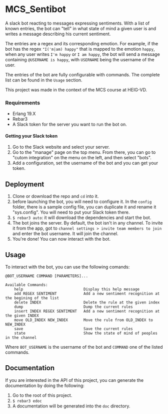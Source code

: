 # MCS_Sentibot
A slack bot reacting to messages expressing sentiments. With a list of known entries, the bot can "tell" in what state of mind a given user is and writes a message describing his current sentiment. 

The entries are a regex and its corresponding emotion. For example, if the bot has the regex `"I('m|am) happy"` that is mapped to the emotion `happy`, when any user writes `I'm happy` or `I am happy`, the bot will send a message containing `@USERNAME is happy`, with `USERNAME` being the username of the user.

The entries of the bot are fully configurable with commands. The complete list can be found in the `Usage` section.

This project was made in the context of the MCS course at HEIG-VD.

### Requirements
- Erlang 19.X
- Rebar3
- A Slack token for the server you want to run the bot on.

#### Getting your Slack token
1. Go to the Slack website and select your server.
2. Go to the "manage" page on the top menu. From there, you can go to "cutom integration" on the menu on the left, and then select "bots".
3. Add a configuration, set the username of the bot and you can get your token.

## Deployment
1. Clone or download the repo and `cd` into it.
2. before launching the bot, you will need to configure it. In the `config` folder, there is a sample config file, you can duplicate it and rename it "sys.config". You will need to put your Slack token there.
3. `$ rebar3 auto`: it will download the dependencies and start the bot.
4. The bot joins the server. By default, the bot isn't in any channel. To invite it from the app, got to `channel settings > invite team members to join` and enter the bot username. It will join the channel.
5. You're done! You can now interact with the bot.

## Usage
To interact with the bot, you can use the following comands:
```
@BOT_USERNAME COMMAND [PARAMETERS]...

Available Commands:
    help                           Display this help message
    add REGEX SENTIMENT            Add a new sentiment recognition at the begining of the list
    delete INDEX                   Delete the rule at the given index
    dump                           Dump the current rules
    insert INDEX REGEX SENTIMENT   Add a new sentiment recognition at the given INDEX
    move OLD_INDEX NEW_INDEX       Move the rule from OLD_INDEX to NEW_INDEX
    save                           Save the current rules
    state                          Show the state of mind of peoples in the channel
```
Where `BOT_USERNAME` is the username of the bot and `COMMAND` one of the listed commands.

## Documentation
If you are interested in the API of this project, you can generate the documentation by doing the following:
1. Go to the root of this project.
2. `$ rebar3 edoc`
3. A documentation will be generated into the `doc` directory.

